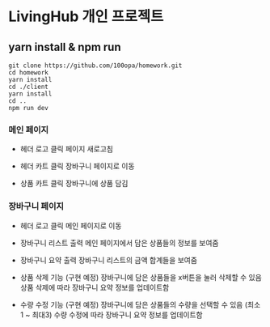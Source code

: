 # LivingHub 개인 프로젝트

## yarn install & npm run

```
git clone https://github.com/100opa/homework.git
cd homework
yarn install
cd ./client
yarn install
cd ..
npm run dev
```

### 메인 페이지

- 헤더 로고 클릭
  페이지 새로고침
  
- 헤더 카트 클릭
  장바구니 페이지로 이동
  
- 상품 카트 클릭
  장바구니에 상품 담김

### 장바구니 페이지

- 헤더 로고 클릭
  메인 페이지로 이동
  
- 장바구니 리스트 출력
  메인 페이지에서 담은 상품들의 정보를 보여줌
  
- 장바구니 요약 출력
  장바구니 리스트의 금액 합계들을 보여줌
  
- 상품 삭제 기능 (구현 예정)
  장바구니에 담은 상품들을 x버튼을 눌러 삭제할 수 있음
  상품 삭제에 따라 장바구니 요약 정보를 업데이트함
  
- 수량 수정 기능 (구현 예정)
  장바구니에 담은 상품들의 수량을 선택할 수 있음 (최소1 ~ 최대3)
  수량 수정에 따라 장바구니 요약 정보를 업데이트함
